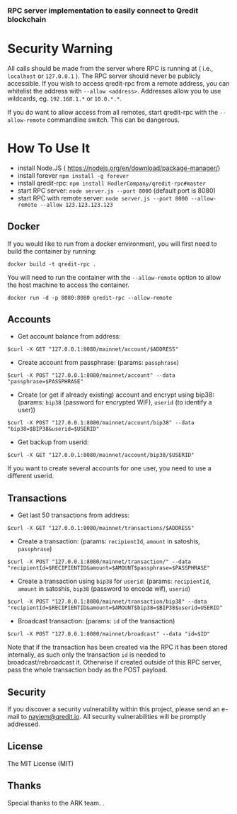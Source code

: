 
### RPC server implementation to easily connect to Qredit blockchain

# Security Warning
All calls should be made from the server where RPC is running at ( i.e., `localhost` or `127.0.0.1` ). The RPC server should never be publicly accessible. If you wish to access qredit-rpc from a remote address, you can whitelist the address with `--allow <address>`. Addresses allow you to use wildcards, eg. `192.168.1.*` or `10.0.*.*`.

If you do want to allow access from all remotes, start qredit-rpc with the `--allow-remote` commandline switch. This can be dangerous.

# How To Use It
- install Node.JS ( https://nodejs.org/en/download/package-manager/)
- install forever `npm install -g forever`
- install qredit-rpc: `npm install HodlerCompany/qredit-rpc#master`
- start RPC server: `node server.js --port 8000` (default port is 8080)
- start RPC with remote server: `node server.js --port 8000 --allow-remote --allow 123.123.123.123`

## Docker ##
If you would like to run from a docker environment, you will first need to build the container by running:
```
docker build -t qredit-rpc .
```
You will need to run the container with the `--allow-remote` option to allow the host machine to access the container.
```
docker run -d -p 8080:8080 qredit-rpc --allow-remote
```

## Accounts
- Get account balance from address: 
```
$curl -X GET "127.0.0.1:8080/mainnet/account/$ADDRESS"
```

- Create account from passphrase: (params: `passphrase`)
```
$curl -X POST "127.0.0.1:8080/mainnet/account" --data "passphrase=$PASSPHRASE"
```

- Create (or get if already existing) account and encrypt using bip38: (params: `bip38` (password for encrypted WIF), `userid` (to identify a user))
```
$curl -X POST "127.0.0.1:8080/mainnet/account/bip38" --data "bip38=$BIP38&userid=$USERID"
```

- Get backup from userid:
```
$curl -X GET "127.0.0.1:8080/mainnet/account/bip38/$USERID"
```

If you want to create several accounts for one user, you need to use a different userid.

## Transactions
- Get last 50 transactions from address:
```
$curl -X GET "127.0.0.1:8080/mainnet/transactions/$ADDRESS"
```

- Create a transaction:  (params: `recipientId`, `amount` in satoshis, `passphrase`)
```
$curl -X POST "127.0.0.1:8080/mainnet/transaction/" --data "recipientId=$RECIPIENTID&amount=$AMOUNT$passphrase=$PASSPHRASE"
```

- Create a transaction using `bip38` for `userid`: (params: `recipientId`, `amount` in satoshis, `bip38` (password to encode wif), `userid`)
```
$curl -X POST "127.0.0.1:8080/mainnet/transaction/bip38" --data "recipientId=$RECIPIENTID&amount=$AMOUNT$bip38=$BIP38$userid=USERID"
```

- Broadcast transaction: (params: `id` of the transaction)
```
$curl -X POST "127.0.0.1:8080/mainnet/broadcast" --data "id=$ID"
```

Note that if the transaction has been created via the RPC it has been stored internally, as such only the transaction `id` is needed to broadcast/rebroadcast it. Otherwise if created outside of this RPC server, pass the whole transaction body as the POST payload.

## Security

If you discover a security vulnerability within this project, please send an e-mail to nayiem@qredit.io. All security vulnerabilities will be promptly addressed.

## License

The MIT License (MIT)

## Thanks

Special thanks to the ARK team.
.
